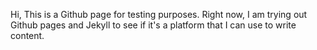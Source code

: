 Hi, 
This is a Github page for testing purposes. Right now, I am trying out Github pages and Jekyll to see if it's a platform that I can use to write content. 
